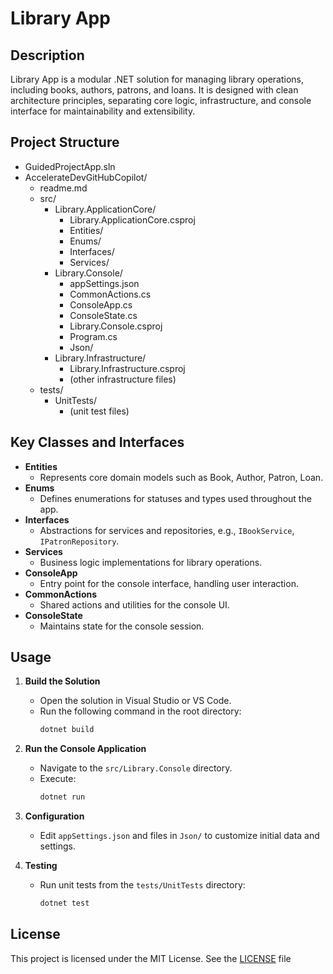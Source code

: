 # Library App

## Description

Library App is a modular .NET solution for managing library operations, including books, authors, patrons, and loans. It is designed with clean architecture principles, separating core logic, infrastructure, and console interface for maintainability and extensibility.

## Project Structure

- GuidedProjectApp.sln
- AccelerateDevGitHubCopilot/
  - readme.md
  - src/
    - Library.ApplicationCore/
      - Library.ApplicationCore.csproj
      - Entities/
      - Enums/
      - Interfaces/
      - Services/
    - Library.Console/
      - appSettings.json
      - CommonActions.cs
      - ConsoleApp.cs
      - ConsoleState.cs
      - Library.Console.csproj
      - Program.cs
      - Json/
    - Library.Infrastructure/
      - Library.Infrastructure.csproj
      - (other infrastructure files)
  - tests/
    - UnitTests/
      - (unit test files)

## Key Classes and Interfaces

- **Entities**
  - Represents core domain models such as Book, Author, Patron, Loan.
- **Enums**
  - Defines enumerations for statuses and types used throughout the app.
- **Interfaces**
  - Abstractions for services and repositories, e.g., `IBookService`, `IPatronRepository`.
- **Services**
  - Business logic implementations for library operations.
- **ConsoleApp**
  - Entry point for the console interface, handling user interaction.
- **CommonActions**
  - Shared actions and utilities for the console UI.
- **ConsoleState**
  - Maintains state for the console session.

## Usage

1. **Build the Solution**
   - Open the solution in Visual Studio or VS Code.
   - Run the following command in the root directory:
     ```sh
     dotnet build
     ```

2. **Run the Console Application**
   - Navigate to the `src/Library.Console` directory.
   - Execute:
     ```sh
     dotnet run
     ```

3. **Configuration**
   - Edit `appSettings.json` and files in `Json/` to customize initial data and settings.

4. **Testing**
   - Run unit tests from the `tests/UnitTests` directory:
     ```sh
     dotnet test
     ```

## License

This project is licensed under the MIT License. See the [LICENSE](LICENSE) file
